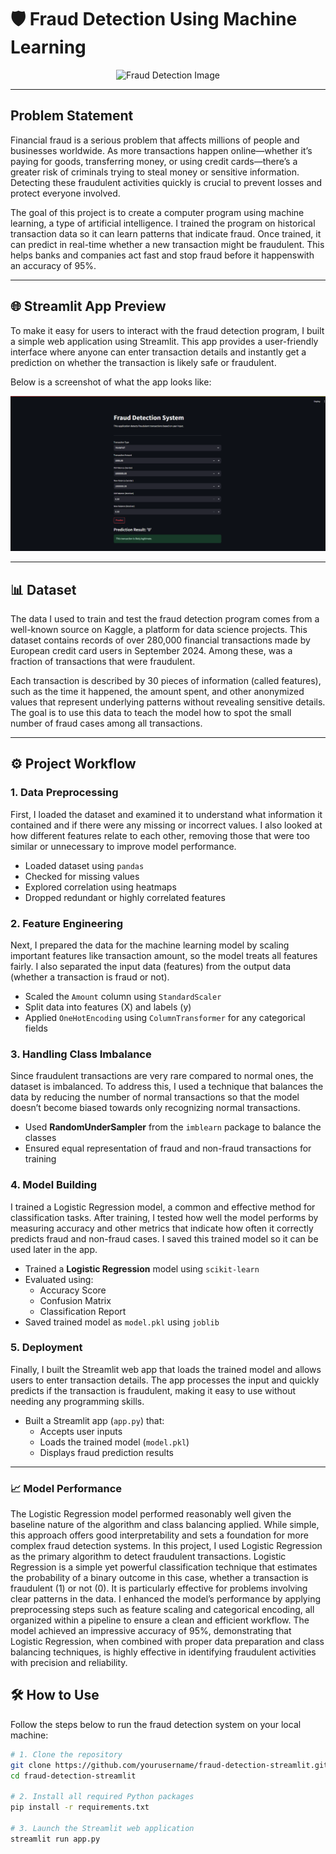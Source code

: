 # 🛡️ Fraud Detection Using Machine Learning

<p align="center">
  <img src="https://images.unsplash.com/photo-1708423538640-c079fd23c2ae?q=80&w=2070&auto=format&fit=crop&ixlib=rb-4.1.0&ixid=M3wxMjA3fDB8MHxwaG90by1wYWdlfHx8fGVufDB8fHx8fA%3D%3D" alt="Fraud Detection Image" width="500" />
</p>

---

##  Problem Statement

Financial fraud is a serious problem that affects millions of people and businesses worldwide. As more transactions happen online—whether it’s paying for goods, transferring money, or using credit cards—there’s a greater risk of criminals trying to steal money or sensitive information. Detecting these fraudulent activities quickly is crucial to prevent losses and protect everyone involved.

The goal of this project is to create a computer program using machine learning, a type of artificial intelligence. I trained the program on historical transaction data so it can learn patterns that indicate fraud. Once trained, it can predict in real-time whether a new transaction might be fraudulent. This helps banks and companies act fast and stop fraud before it happenswith an accuracy of 95%.

---

## 🌐 Streamlit App Preview

To make it easy for users to interact with the fraud detection program, I built a simple web application using Streamlit. This app provides a user-friendly interface where anyone can enter transaction details and instantly get a prediction on whether the transaction is likely safe or fraudulent.

Below is a screenshot of what the app looks like:

![App UI_Screenshot](images/Fraud_Detection_System_UI.png)

---

## 📊 Dataset

The data I used to train and test the fraud detection program comes from a well-known source on Kaggle, a platform for data science projects. This dataset contains records of over 280,000 financial transactions made by European credit card users in September 2024. Among these, was a fraction of transactions that were fraudulent.

Each transaction is described by 30 pieces of information (called features), such as the time it happened, the amount spent, and other anonymized values that represent underlying patterns without revealing sensitive details. The goal is to use this data to teach the model how to spot the small number of fraud cases among all transactions.

---

## ⚙️ Project Workflow

### 1. Data Preprocessing

First, I loaded the dataset and examined it to understand what information it contained and if there were any missing or incorrect values. I also looked at how different features relate to each other, removing those that were too similar or unnecessary to improve model performance.
- Loaded dataset using `pandas`
- Checked for missing values
- Explored correlation using heatmaps
- Dropped redundant or highly correlated features

### 2. Feature Engineering

Next, I prepared the data for the machine learning model by scaling important features like transaction amount, so the model treats all features fairly. I also separated the input data (features) from the output data (whether a transaction is fraud or not).
- Scaled the `Amount` column using `StandardScaler`
- Split data into features (X) and labels (y)
- Applied `OneHotEncoding` using `ColumnTransformer` for any categorical fields

### 3. Handling Class Imbalance

Since fraudulent transactions are very rare compared to normal ones, the dataset is imbalanced. To address this, I used a technique that balances the data by reducing the number of normal transactions so that the model doesn’t become biased towards only recognizing normal transactions.
- Used **RandomUnderSampler** from the `imblearn` package to balance the classes
- Ensured equal representation of fraud and non-fraud transactions for training

### 4. Model Building

I trained a Logistic Regression model, a common and effective method for classification tasks. After training, I tested how well the model performs by measuring accuracy and other metrics that indicate how often it correctly predicts fraud and non-fraud cases. I saved this trained model so it can be used later in the app.
- Trained a **Logistic Regression** model using `scikit-learn`
- Evaluated using:
  - Accuracy Score
  - Confusion Matrix
  - Classification Report
- Saved trained model as `model.pkl` using `joblib`
  
### 5. Deployment

Finally, I built the Streamlit web app that loads the trained model and allows users to enter transaction details. The app processes the input and quickly predicts if the transaction is fraudulent, making it easy to use without needing any programming skills.
- Built a Streamlit app (`app.py`) that:
  - Accepts user inputs
  - Loads the trained model (`model.pkl`)
  - Displays fraud prediction results
---
### 📈 Model Performance
The Logistic Regression model performed reasonably well given the baseline nature of the algorithm and class balancing applied. While simple, this approach offers good interpretability and sets a foundation for more complex fraud detection systems.
In this project, I used Logistic Regression as the primary algorithm to detect fraudulent transactions. Logistic Regression is a simple yet powerful classification technique that estimates the probability of a binary outcome in this case, whether a transaction is fraudulent (1) or not (0). It is particularly effective for problems involving clear patterns in the data. I enhanced the model’s performance by applying preprocessing steps such as feature scaling and categorical encoding, all organized within a pipeline to ensure a clean and efficient workflow. The model achieved an impressive accuracy of 95%, demonstrating that Logistic Regression, when combined with proper data preparation and class balancing techniques, is highly effective in identifying fraudulent activities with precision and reliability.

## 🛠️ How to Use

Follow the steps below to run the fraud detection system on your local machine:

```bash
# 1. Clone the repository
git clone https://github.com/yourusername/fraud-detection-streamlit.git
cd fraud-detection-streamlit

# 2. Install all required Python packages
pip install -r requirements.txt

# 3. Launch the Streamlit web application
streamlit run app.py

